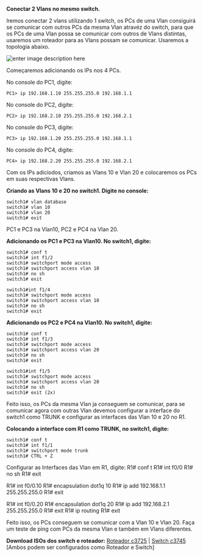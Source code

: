 **Conectar 2 Vlans no mesmo switch.**

Iremos conectar 2 vlans utilizando 1 switch, os PCs de uma Vlan consiguirá se comunicar com outros PCs da mesma Vlan atravéz do switch, para que os PCs de uma Vlan possa se comunicar com outros de Vlans distintas, usaremos um roteador para as Vlans possam se comunicar.
Usaremos a topologia abaixo.

![enter image description here](https://uploaddeimagens.com.br/images/001/141/226/original/VlanSimples.png?1508436659) 

Começaremos adicionando os IPs nos 4 PCs.

No console do PC1, digite:

    PC1> ip 192.168.1.10 255.255.255.0 192.168.1.1
No console do PC2, digite:

    PC2> ip 192.168.2.10 255.255.255.0 192.168.2.1
No console do PC3, digite:

    PC3> ip 192.168.1.20 255.255.255.0 192.168.1.1
No console do PC4, digite:

    PC4> ip 192.168.2.20 255.255.255.0 192.168.2.1

Com os IPs adiciodos, criamos as Vlans 10 e Vlan 20 e colocaremos os PCs em suas respectivas Vlans.

**Criando as Vlans 10 e 20 no switch1. Digite no console:**

    switch1# vlan database
    switch1# vlan 10
    switch1# vlan 20
    switch1# exit

PC1 e PC3 na Vlan10, PC2 e PC4 na Vlan 20.

**Adicionando os PC1 e PC3 na Vlan10. No switch1, digite:**

    switch1# conf t
    switch1# int f1/2
    switch1# switchport mode access
    switch1# switchport access vlan 10
    switch1# no sh
    switch1# exit
    
    switch1#int f1/4 
    switch1# switchport mode access
    switch1# switchport access vlan 10
    switch1# no sh
    switch1# exit


**Adicionando os PC2 e PC4 na Vlan10. No switch1, digite:**

    switch1# conf t
    switch1# int f1/3
    switch1# switchport mode access
    switch1# switchport access vlan 20
    switch1# no sh
    switch1# exit
    
    switch1#int f1/5
    switch1# switchport mode access
    switch1# switchport access vlan 20
    switch1# no sh
    switch1# exit (2x)
Feito isso, os PCs da mesma Vlan ja conseguem se comunicar, para se comunicar agora com outras Vlan devemos configurar a interface do switch1 como TRUNK e configurar as interfaces das Vlan 10 e 20 no R1.

**Colocando a interface com R1 como TRUNK, no switch1, digite:**

    switch1# conf t
    switch1# int f1/1
    switch1# switchport mode trunk
    switch1# CTRL + Z
Configurar as Interfaces das Vlan em R1, digite:
R1# conf t
R1# int f0/0
R1# no sh
R1# exit

R1# int f0/0.10 
R1# encapsulation dot1q 10
R1# ip add 192.168.1.1 255.255.255.0
R1# exit

R1# int f0/0.20
R1# encapsulation dot1q 20
R1# ip add 192.168.2.1 255.255.255.0
R1# exit 
R1# ip routing
R1# exit

Feito isso, os PCs conseguem se comunicar com a Vlan 10 e Vlan 20. Faça um teste de ping com PCs da mesma Vlan e também em Vlans diferentes.

**Download ISOs dos switch e roteador:** [Roteador c3725](http://www.mediafire.com/file/f57mccrqfdpeiin/c3725-adventerprisek9-mz124-15.bin) | [Switch c3745](http://www.mediafire.com/file/p9m86m044yncsmm/c3745-advipservicesk9-mz.124-25d.bin)
[Ambos podem ser configurados como Roteador e Switch]
